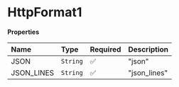 # HttpFormat1

**Properties**

| Name       | Type     | Required | Description  |
| :--------- | :------- | :------- | :----------- |
| JSON       | `String` | ✅       | "json"       |
| JSON_LINES | `String` | ✅       | "json_lines" |
